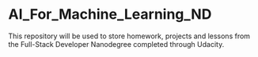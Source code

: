 # AI_For_Machine_Learning_ND
This repository will be used to store homework, projects and lessons from the Full-Stack Developer Nanodegree completed through Udacity.
